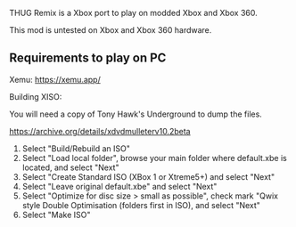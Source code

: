 THUG Remix is a Xbox port to play on modded Xbox and Xbox 360.

This mod is untested on Xbox and Xbox 360 hardware.

Requirements to play on PC
-------------------------------
Xemu: https://xemu.app/


Building XISO:

You will need a copy of Tony Hawk's Underground to dump the files.

https://archive.org/details/xdvdmulleterv10.2beta
1. Select "Build/Rebuild an ISO"
2. Select "Load local folder", browse your main folder where default.xbe is located, and select "Next"
3. Select "Create Standard ISO (XBox 1 or Xtreme5+) and select "Next"
4. Select "Leave original default.xbe" and select "Next"
5. Select "Optimize for disc size > small as possible", check mark "Qwix style Double Optimisation (folders first in ISO), and select "Next"
6. Select "Make ISO"


